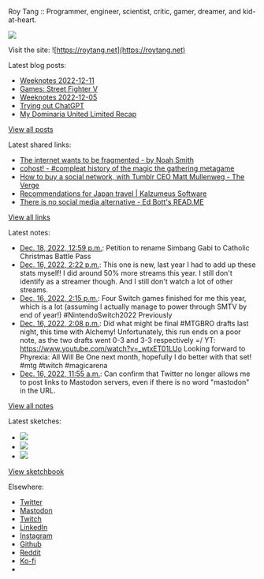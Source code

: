 Roy Tang :: Programmer, engineer, scientist, critic, gamer, dreamer, and kid-at-heart.

![](https://roytang.net/static/img/profile.jpg)

Visit the site: ![https://roytang.net](https://roytang.net)

Latest blog posts:

- [Weeknotes 2022-12-11](https://roytang.net/2022/12/weeknotes-12-11/)
- [Games: Street Fighter V](https://roytang.net/2022/12/street-fighter-v/)
- [Weeknotes 2022-12-05](https://roytang.net/2022/12/weeknotes-12-05/)
- [Trying out ChatGPT](https://roytang.net/2022/12/chatgpt/)
- [My Dominaria United Limited Recap](https://roytang.net/2022/12/mtgdmu-limited-recap/)

[View all posts](https://roytang.net/blog)

Latest shared links:

- [The internet wants to be fragmented - by Noah Smith](https://roytang.net/2022/12/a9c926c3bab19883981af9287ad66ec6/)
- [cohost! - #compleat history of the magic the gathering metagame](https://roytang.net/2022/12/fd68d30b1245eceac54993e4cc3da840/)
- [How to buy a social network, with Tumblr CEO Matt Mullenweg - The Verge](https://roytang.net/2022/12/fb572c5c67e5c1f34e9611ce98327446/)
- [Recommendations for Japan travel | Kalzumeus Software](https://roytang.net/2022/12/df1c505368a315bbf21acf7400ba62d7/)
- [There is no social media alternative - Ed Bott&#x27;s READ.ME](https://roytang.net/2022/12/19e62b179dd14ff8a2acd064755fe477/)

[View all links](https://roytang.net/links)

Latest notes:

- [Dec. 18, 2022, 12:59 p.m.](https://roytang.net/2022/12/1604340452416622592/): Petition to rename Simbang Gabi to Catholic Christmas Battle Pass
- [Dec. 16, 2022, 2:22 p.m.](https://roytang.net/2022/12/twitch-recap/): This one is new, last year I had to add up these stats myself! I did around 50% more streams this year. I still don&#x27;t identify as a streamer though. And I still don&#x27;t watch a lot of other streams.
- [Dec. 16, 2022, 2:15 p.m.](https://roytang.net/2022/12/switch-year-in-review/): Four Switch games finished for me this year, which is a lot (assuming I actually manage to power through SMTV by end of year!) #NintendoSwitch2022 Previously
- [Dec. 16, 2022, 2:08 p.m.](https://roytang.net/2022/12/mtgbro-limited-7/): Did what might be final #MTGBRO drafts last night, this time with Alchemy! Unfortunately, this run ends on a poor note, as the two drafts went 0-3 and 3-3 respectively =/ YT: https://www.youtube.com/watch?v=_wtxET01LUo Looking forward to Phyrexia: All Will Be One next month, hopefully I do better with that set! #mtg #twitch #magicarena
- [Dec. 16, 2022, 11:55 a.m.](https://roytang.net/2022/12/9857696ada6ed13b4a33d74d9601d9fe/): Can confirm that Twitter no longer allows me to post links to Mastodon servers, even if there is no word &quot;mastodon&quot; in the URL.

[View all notes](https://roytang.net/notes)

Latest sketches:


- ![](https://roytang.net/media/cache/f5/83/f583e6f8cabb768e013c3292f03b5274.jpg)
- ![](https://roytang.net/media/cache/dc/31/dc31bec42193147458f2e50c9a7fe4ac.jpg)
- ![](https://roytang.net/media/cache/73/2b/732bd4c80057609c59932ce77d753675.jpg)

[View sketchbook](https://roytang.net/albums/sketchbook)


Elsewhere:

- [Twitter](https://twitter.com/roytang)
- [Mastodon](https://indieweb.social/@roytang)
- [Twitch](https://twitch.tv/twitchyroy)
- [LinkedIn](https://www.linkedin.com/in/roytang)
- [Instagram](https://instagram.com/roytang0400)
- [Github](https://github.com/roytang)
- [Reddit](https://reddit.com/u/hungryroy)
- [Ko-fi](https://ko-fi.com/roytang)
- [](mailto:hello@roytang.net)